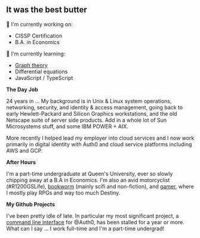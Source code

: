 ## It was the best butter

🔭 I'm currently working on:

- CISSP Certification
- B.A. in Economics

🌱 I'm currently learning:

- [Graph theory](https://www.goodreads.com/book/show/388049.Introduction_to_Graph_Theory)
- Differential equations
- JavaScript / TypeScript

<!--
**dmark/dmark** is a ✨ _special_ ✨ repository because its `README.md` (this file) appears on your GitHub profile.

Here are some ideas to get you started:

- 🔭 I’m currently working on ...
- 🌱 I’m currently learning ...
- 👯 I’m looking to collaborate on ...
- 🤔 I’m looking for help with ...
- 💬 Ask me about ...
- 📫 How to reach me: ...
- 😄 Pronouns: ...
- ⚡ Fun fact: ...
-->

__The Day Job__

24 years in ... My background is in Unix & Linux system operations, networking, security, and identity & access management, going back to early Hewlett-Packard and Silicon Graphics workstations, and the old Netscape suite of server side products. Add in a whole lot of Sun Microsystems stuff, and some IBM POWER + AIX.

More recently I helped lead my employer into cloud services and I now work primarily in digital identity with Auth0 and cloud service platforms including AWS and GCP.

__After Hours__

I'm a part-time undergraduate at Queen's University, ever so slowly chipping away at a B.A in Economics. I'm also an avid motorcyclist (#R1200GSLife), [bookworm](https://www.goodreads.com/drumboots) (mainly scifi and non-fiction), and [gamer](https://steamcommunity.com/id/SamuraiMark/), where I mostly play RPGs and way too much Destiny.

__My Github Projects__

I've been pretty idle of late. In particular my most significant project, a [command line interface](https://github.com/dmark/authzero) for @Auth0, has been stalled for a year or more. What can I say ... I work full-time and I'm a part-time undergrad!
